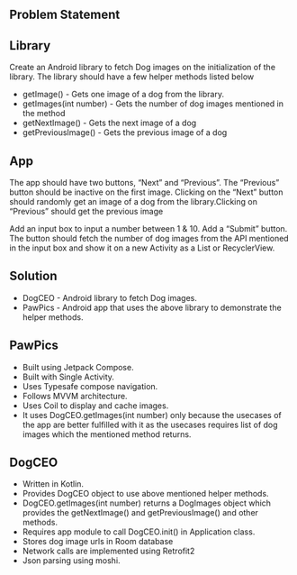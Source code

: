 ## Problem Statement

## Library

Create an Android library to fetch Dog images on the initialization of the library. The library
should have a few helper methods listed below

- getImage() - Gets one image of a dog from the library.
- getImages(int number) - Gets the number of dog images mentioned in the method
- getNextImage() - Gets the next image of a dog
- getPreviousImage() - Gets the previous image of a dog

## App

The app should have two buttons, “Next” and “Previous”. The “Previous” button
should be inactive on the first image. Clicking on the “Next” button should randomly get an image of
a dog from the library.Clicking on “Previous” should get the previous image

Add an input box to input a number between 1 & 10. Add a “Submit” button. The button should
fetch the number of dog images from the API mentioned in the input box and show it on a new
Activity as a List or RecyclerView.

## Solution

- DogCEO - Android library to fetch Dog images.
- PawPics - Android app that uses the above library to demonstrate the helper
  methods.

## PawPics

- Built using Jetpack Compose.
- Built with Single Activity.
- Uses Typesafe compose navigation.
- Follows MVVM architecture.
- Uses Coil to display and cache images.
- It uses DogCEO.getImages(int number) only because the usecases of the app are better fulfilled
  with it as the usecases requires list of dog images which the mentioned method returns.

## DogCEO

- Written in Kotlin.
- Provides DogCEO object to use above mentioned helper methods.
- DogCEO.getImages(int number) returns a DogImages object which provides the getNextImage() and
  getPreviousImage() and other methods.
- Requires app module to call DogCEO.init() in Application class.
- Stores dog image urls in Room database
- Network calls are implemented using Retrofit2
- Json parsing using moshi.